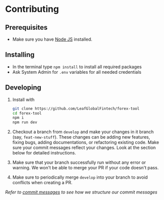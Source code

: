 # Contributing

## Prerequisites

-   Make sure you have [Node JS](https://nodejs.org) installed.

## Installing

-   In the terminal type `npm install` to install all required packages
-   Ask System Admin for `.env` variables for all needed credentials

## Developing

1. Install with

    ```sh
    git clone https://github.com/LeafGlobalFintech/forex-tool
    cd forex-tool
    npm i
    npm run dev
    ```

2. Checkout a branch from `develop` and make your changes in it branch (say, `feat-new-stuff`). These changes can be adding new features, fixing bugs, adding documentations, or refactoring existing code. Make sure your commit messages reflect your changes. Look at the section below for detailed instructions.

3. Make sure that your branch successfully run without any error or warning. We won't be able to merge your PR if your code doesn't pass.

4. Make sure to periodically merge `develop` into your branch to avoid conflicts when creating a PR.

*Refer to [commit messages](https://leafglobalfintech.github.io/docs/commit-messages/) to see how we structure our commit messages*

